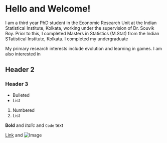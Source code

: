 # Hello and Welcome!
I am a third year PhD student in the Economic Research Unit at the Indian Statistical Institute, Kolkata, working under the supervision of Dr. Souvik Roy. Prior to this, I completed Masters in Statistics (M.Stat) from the Indian STatistical Institute, Kolkata. I completed my undergraduate 

My primary research interests include evolution and learning in games. I am also interested in 
## Header 2
### Header 3

- Bulleted
- List

1. Numbered
2. List

**Bold** and _Italic_ and `Code` text

[Link](url) and ![Image](src)
```
